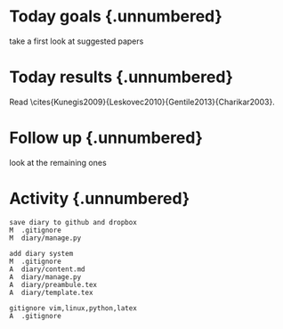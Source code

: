 # Today goals {.unnumbered}

take a first look at suggested papers

# Today results {.unnumbered}

Read \cites{Kunegis2009}{Leskovec2010}{Gentile2013}{Charikar2003}.

# Follow up {.unnumbered}

look at the remaining ones

# Activity {.unnumbered}

~~~~
save diary to github and dropbox
M  .gitignore
M  diary/manage.py

add diary system
M  .gitignore
A  diary/content.md
A  diary/manage.py
A  diary/preambule.tex
A  diary/template.tex

gitignore vim,linux,python,latex
A  .gitignore

~~~~
